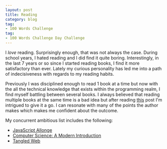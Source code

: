 ```yaml
---
layout: post
title: Reading
category: blog
tag:
- 100 Words Challenge
tag:
- 100 Words Challenge Day Challenge
---
```

I *love* reading. Surprisingly enough, that was not always the case. During school years, I hated reading and I did find it quite boring. Interestingly, in the last 7 years or so since I started reading books, I find it more satisfactory than ever. Lately my curious personality has led me into a path of indecisiveness with regards to my reading habits.

Previously I was disciplined enough to read 1 book at a time but now with the all the technical knowledge that exists within the programming realm, I find myself battling between several books. I always believed that reading multiple books at the same time is a bad idea but after reading [this](http://rachelannhanley.blogspot.co.uk/2013/03/the-art-of-reading-multiple-books-vs.html) post I'm intrigued to give it a go. I can resonate with many of the points the author makes which makes me confident about the outcome.

My concurrent ambitious list includes the following:

- [JavaScript Allonge](https://leanpub.com/javascriptallongesix/read#leanpub-auto-prelude-values-and-expressions-over-coffee)
- [Computer Science: A Modern Introduction](http://www.amazon.co.uk/Computer-Science-Introduction-Prentice-International/dp/0131659456/ref=sr_1_1?ie=UTF8&qid=1439152819&sr=8-1&keywords=modern+computer+science)
- [Tangled Web](http://www.amazon.co.uk/Tangled-Web-Securing-Modern-Applications/dp/1593273886/ref=sr_1_1?ie=UTF8&qid=1439152883&sr=8-1&keywords=tangled+web)

